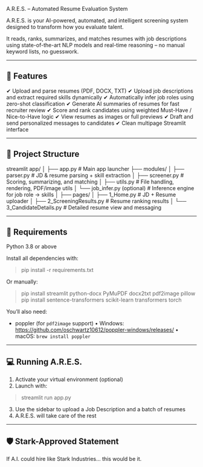 A.R.E.S. – Automated Resume Evaluation System

A.R.E.S. is your AI-powered, automated, and intelligent screening system
designed to transform how you evaluate talent.

It reads, ranks, summarizes, and matches resumes with job descriptions 
using state-of-the-art NLP models and real-time reasoning – no manual 
keyword lists, no guesswork.

-----------------------------------
🚀 Features
-----------------------------------
✔ Upload and parse resumes (PDF, DOCX, TXT)
✔ Upload job descriptions and extract required skills dynamically
✔ Automatically infer job roles using zero-shot classification
✔ Generate AI summaries of resumes for fast recruiter review
✔ Score and rank candidates using weighted Must-Have / Nice-to-Have logic
✔ View resumes as images or full previews
✔ Draft and send personalized messages to candidates
✔ Clean multipage Streamlit interface

-----------------------------------
📁 Project Structure
-----------------------------------
streamlit app/
│
├── app.py                      # Main app launcher
├── modules/
│   ├── parser.py               # JD & resume parsing + skill extraction
│   ├── screener.py             # Scoring, summarizing, and matching
│   ├── utils.py                # File handling, rendering, PDF/image utils
│   └── job_infer.py (optional) # Inference engine for job role → skills
│
├── pages/
│   ├── 1_Home.py               # JD + Resume uploader
│   ├── 2_ScreeningResults.py   # Resume ranking results
│   └── 3_CandidateDetails.py   # Detailed resume view and messaging

-----------------------------------
🧠 Requirements
-----------------------------------
Python 3.8 or above

Install all dependencies with:
> pip install -r requirements.txt

Or manually:
> pip install streamlit python-docx PyMuPDF docx2txt pdf2image pillow
> pip install sentence-transformers scikit-learn transformers torch

You’ll also need:
- poppler (for `pdf2image` support)
  • Windows: https://github.com/oschwartz10612/poppler-windows/releases/
  • macOS: `brew install poppler`

-----------------------------------
💻 Running A.R.E.S.
-----------------------------------
1. Activate your virtual environment (optional)
2. Launch with:
> streamlit run app.py

3. Use the sidebar to upload a Job Description and a batch of resumes
4. A.R.E.S. will take care of the rest

-----------------------------------
🛡️ Stark-Approved Statement
-----------------------------------
If A.I. could hire like Stark Industries... this would be it.
